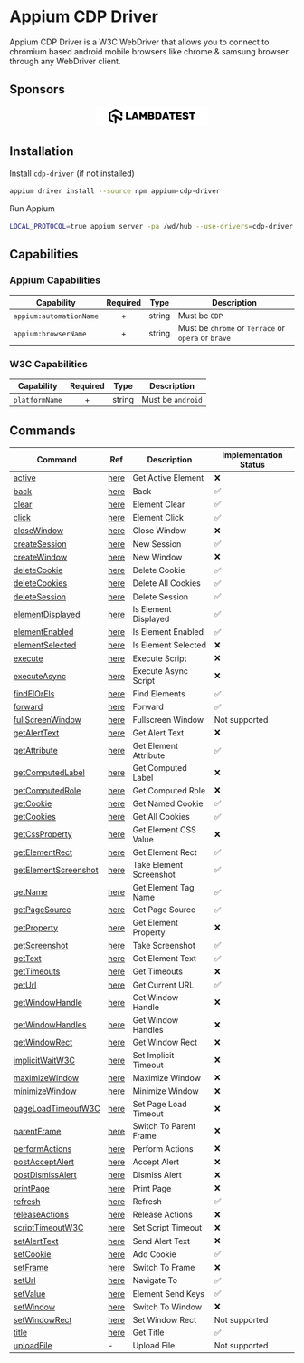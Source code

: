 # Appium CDP Driver

Appium CDP Driver is a W3C WebDriver that allows you to connect to chromium based android mobile browsers like chrome & samsung browser through any WebDriver client.

## Sponsors

<div align="center">
  <picture>
    <source media="(prefers-color-scheme: dark)" srcset="https://raw.githubusercontent.com/AppiumTestDistribution/appium-cdp-driver/refs/heads/main/src/assets/White_512px.png">
    <source media="(prefers-color-scheme: light)" srcset="https://raw.githubusercontent.com/AppiumTestDistribution/appium-cdp-driver/refs/heads/main/src/assets/Black_512px.png">
    <img alt="Sponsor Logo" src="https://raw.githubusercontent.com/AppiumTestDistribution/appium-cdp-driver/refs/heads/main/src/assets/Black_512px.png" width="200">
  </picture>
</div>

## Installation

Install `cdp-driver` (if not installed)

```sh
appium driver install --source npm appium-cdp-driver
```

Run Appium

```sh
LOCAL_PROTOCOL=true appium server -pa /wd/hub --use-drivers=cdp-driver
```

## Capabilities

### Appium Capabilities

| Capability              | Required |  Type  | Description                                         |
| ----------------------- | :------: | :----: | --------------------------------------------------- |
| `appium:automationName` |    +     | string | Must be `CDP`                                       |
| `appium:browserName`    |    +     | string | Must be `chrome` or `Terrace` or `opera` or `brave` |

### W3C Capabilities

| Capability     | Required |  Type  | Description       |
| -------------- | :------: | :----: | ----------------- |
| `platformName` |    +     | string | Must be `android` |

## Commands

| Command                                                      | Ref                                                                  | Description             | Implementation Status |
| ------------------------------------------------------------ | -------------------------------------------------------------------- | ----------------------- | --------------------- |
| [active](src/commands/active.js)                             | [here](https://www.w3.org/TR/webdriver/#dfn-get-active-element)      | Get Active Element      | ❌                    |
| [back](src/commands/back.js)                                 | [here](https://www.w3.org/TR/webdriver/#dfn-back)                    | Back                    | ✅                    |
| [clear](src/commands/clear.js)                               | [here](https://www.w3.org/TR/webdriver/#dfn-element-clear)           | Element Clear           | ✅                    |
| [click](src/commands/click.js)                               | [here](https://www.w3.org/TR/webdriver/#dfn-element-click)           | Element Click           | ✅                    |
| [closeWindow](src/commands/closeWindow.js)                   | [here](https://www.w3.org/TR/webdriver/#dfn-close-window)            | Close Window            | ❌                    |
| [createSession](src/commands/createSession.js)               | [here](https://www.w3.org/TR/webdriver/#dfn-new-sessions)            | New Session             | ✅                    |
| [createWindow](src/commands/createWindow.js)                 | [here](https://www.w3.org/TR/webdriver/#dfn-new-window)              | New Window              | ❌                    |
| [deleteCookie](src/commands/deleteCookie.js)                 | [here](https://www.w3.org/TR/webdriver/#dfn-delete-cookie)           | Delete Cookie           | ✅                    |
| [deleteCookies](src/commands/deleteCookies.js)               | [here](https://www.w3.org/TR/webdriver/#dfn-delete-all-cookies)      | Delete All Cookies      | ✅                    |
| [deleteSession](src/commands/deleteSession.js)               | [here](https://www.w3.org/TR/webdriver/#dfn-delete-session)          | Delete Session          | ✅                    |
| [elementDisplayed](src/commands/elementDisplayed.js)         | [here](https://www.w3.org/TR/webdriver/#element-displayedness)       | Is Element Displayed    | ✅                    |
| [elementEnabled](src/commands/elementEnabled.js)             | [here](https://www.w3.org/TR/webdriver/#dfn-is-element-enabled)      | Is Element Enabled      | ✅                    |
| [elementSelected](src/commands/elementSelected.js)           | [here](https://www.w3.org/TR/webdriver/#dfn-is-element-selected)     | Is Element Selected     | ❌                    |
| [execute](src/commands/execute.js)                           | [here](https://www.w3.org/TR/webdriver/#dfn-execute-script)          | Execute Script          | ❌                    |
| [executeAsync](src/commands/executeAsync.js)                 | [here](https://www.w3.org/TR/webdriver/#dfn-execute-async-script)    | Execute Async Script    | ❌                    |
| [findElOrEls](src/commands/findElOrEls.js)                   | [here](https://www.w3.org/TR/webdriver/#element-retrieval)           | Find Elements           | ✅                    |
| [forward](src/commands/forward.js)                           | [here](https://www.w3.org/TR/webdriver/#dfn-forward)                 | Forward                 | ✅                    |
| [fullScreenWindow](src/commands/fullScreenWindow.js)         | [here](https://www.w3.org/TR/webdriver/#dfn-fullscreen-window)       | Fullscreen Window       | Not supported         |
| [getAlertText](src/commands/getAlertText.js)                 | [here](https://www.w3.org/TR/webdriver/#dfn-get-alert-text)          | Get Alert Text          | ❌                    |
| [getAttribute](src/commands/getAttribute.js)                 | [here](https://www.w3.org/TR/webdriver/#dfn-get-element-attribute)   | Get Element Attribute   | ✅                    |
| [getComputedLabel](src/commands/getComputedLabel.js)         | [here](https://www.w3.org/TR/webdriver/#dfn-get-computed-label)      | Get Computed Label      | ❌                    |
| [getComputedRole](src/commands/getComputedRole.js)           | [here](https://www.w3.org/TR/webdriver/#dfn-get-computed-role)       | Get Computed Role       | ❌                    |
| [getCookie](src/commands/getCookie.js)                       | [here](https://www.w3.org/TR/webdriver/#dfn-get-named-cookie)        | Get Named Cookie        | ✅                    |
| [getCookies](src/commands/getCookies.js)                     | [here](https://www.w3.org/TR/webdriver/#dfn-get-all-cookies)         | Get All Cookies         | ✅                    |
| [getCssProperty](src/commands/getCssProperty.js)             | [here](https://www.w3.org/TR/webdriver/#dfn-get-element-css-value)   | Get Element CSS Value   | ❌                    |
| [getElementRect](src/commands/getElementRect.js)             | [here](https://www.w3.org/TR/webdriver/#dfn-get-element-rect)        | Get Element Rect        | ✅                    |
| [getElementScreenshot](src/commands/getElementScreenshot.js) | [here](https://www.w3.org/TR/webdriver/#dfn-take-element-screenshot) | Take Element Screenshot | ✅                    |
| [getName](src/commands/getName.js)                           | [here](https://www.w3.org/TR/webdriver/#dfn-get-element-tag-name)    | Get Element Tag Name    | ✅                    |
| [getPageSource](src/commands/getPageSource.js)               | [here](https://www.w3.org/TR/webdriver/#dfn-get-page-source)         | Get Page Source         | ✅                    |
| [getProperty](src/commands/getProperty.js)                   | [here](https://www.w3.org/TR/webdriver/#dfn-get-element-property)    | Get Element Property    | ❌                    |
| [getScreenshot](src/commands/getScreenshot.js)               | [here](https://www.w3.org/TR/webdriver/#dfn-take-screenshot)         | Take Screenshot         | ✅                    |
| [getText](src/commands/getText.js)                           | [here](https://www.w3.org/TR/webdriver/#dfn-get-element-text)        | Get Element Text        | ✅                    |
| [getTimeouts](src/commands/getTimeouts.js)                   | [here](https://www.w3.org/TR/webdriver/#dfn-get-timeouts)            | Get Timeouts            | ❌                    |
| [getUrl](src/commands/url.js)                                | [here](https://www.w3.org/TR/webdriver/#dfn-get-current-url)         | Get Current URL         | ✅                    |
| [getWindowHandle](src/commands/getWindowHandle.js)           | [here](https://www.w3.org/TR/webdriver/#dfn-get-window-handle)       | Get Window Handle       | ❌                    |
| [getWindowHandles](src/commands/getWindowHandles.js)         | [here](https://www.w3.org/TR/webdriver/#dfn-get-window-handles)      | Get Window Handles      | ❌                    |
| [getWindowRect](src/commands/getWindowRect.js)               | [here](https://www.w3.org/TR/webdriver/#dfn-get-window-rect)         | Get Window Rect         | ❌                    |
| [implicitWaitW3C](src/commands/implicitWaitW3C.js)           | [here](https://www.w3.org/TR/webdriver/#dfn-set-timeouts)            | Set Implicit Timeout    | ❌                    |
| [maximizeWindow](src/commands/maximizeWindow.js)             | [here](https://www.w3.org/TR/webdriver/#dfn-maximize-window)         | Maximize Window         | ❌                    |
| [minimizeWindow](src/commands/minimizeWindow.js)             | [here](https://www.w3.org/TR/webdriver/#dfn-minimize-window)         | Minimize Window         | ❌                    |
| [pageLoadTimeoutW3C](src/commands/pageLoadTimeoutW3C.js)     | [here](https://www.w3.org/TR/webdriver/#dfn-set-timeouts)            | Set Page Load Timeout   | ❌                    |
| [parentFrame](src/commands/parentFrame.js)                   | [here](https://www.w3.org/TR/webdriver/#dfn-switch-to-parent-frame)  | Switch To Parent Frame  | ❌                    |
| [performActions](src/commands/performActions.js)             | [here](https://www.w3.org/TR/webdriver/#dfn-perform-actions)         | Perform Actions         | ❌                    |
| [postAcceptAlert](src/commands/postAcceptAlert.js)           | [here](https://www.w3.org/TR/webdriver/#dfn-accept-alert)            | Accept Alert            | ❌                    |
| [postDismissAlert](src/commands/postDismissAlert.js)         | [here](https://www.w3.org/TR/webdriver/#dfn-dismiss-alert)           | Dismiss Alert           | ❌                    |
| [printPage](src/commands/printPage.js)                       | [here](https://www.w3.org/TR/webdriver/#dfn-print-page)              | Print Page              | ❌                    |
| [refresh](src/commands/refresh.js)                           | [here](https://www.w3.org/TR/webdriver/#dfn-refresh)                 | Refresh                 | ✅                    |
| [releaseActions](src/commands/releaseActions.js)             | [here](https://www.w3.org/TR/webdriver/#dfn-release-actions)         | Release Actions         | ❌                    |
| [scriptTimeoutW3C](src/commands/scriptTimeoutW3C.js)         | [here](https://www.w3.org/TR/webdriver/#dfn-set-timeouts)            | Set Script Timeout      | ❌                    |
| [setAlertText](src/commands/setAlertText.js)                 | [here](https://www.w3.org/TR/webdriver/#dfn-send-alert-text)         | Send Alert Text         | ❌                    |
| [setCookie](src/commands/setCookie.js)                       | [here](https://www.w3.org/TR/webdriver/#dfn-adding-a-cookie)         | Add Cookie              | ✅                    |
| [setFrame](src/commands/setFrame.js)                         | [here](https://www.w3.org/TR/webdriver/#dfn-switch-to-frame)         | Switch To Frame         | ❌                    |
| [setUrl](src/commands/url.js)                                | [here](https://www.w3.org/TR/webdriver/#dfn-navigate-to)             | Navigate To             | ✅                    |
| [setValue](src/commands/setValue.js)                         | [here](https://www.w3.org/TR/webdriver/#dfn-element-send-keys)       | Element Send Keys       | ✅                    |
| [setWindow](src/commands/setWindow.js)                       | [here](https://www.w3.org/TR/webdriver/#dfn-switch-to-window)        | Switch To Window        | ❌                    |
| [setWindowRect](src/commands/setWindowRect.js)               | [here](https://www.w3.org/TR/webdriver/#dfn-set-window-rect)         | Set Window Rect         | Not supported         |
| [title](src/commands/title.js)                               | [here](https://www.w3.org/TR/webdriver/#dfn-get-title)               | Get Title               | ✅                    |
| [uploadFile](src/commands/uploadFile.js)                     | -                                                                    | Upload File             | Not supported         |
